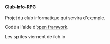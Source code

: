 #### Club-Info-RPG 

Projet du club informatique qui servira d'exemple.

Codé a l'aide d'[open framwork](https://openframeworks.cc/).

Les sprites viennent de itch.io